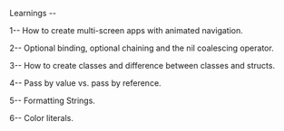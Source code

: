 Learnings -- 

1-- How to create multi-screen apps with animated navigation.

2-- Optional binding, optional chaining and the nil coalescing operator.

3-- How to create classes and difference between classes and structs.

4-- Pass by value vs. pass by reference.

5-- Formatting Strings.

6-- Color literals.
